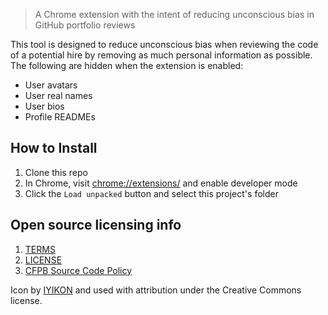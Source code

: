 > A Chrome extension with the intent of reducing unconscious bias in GitHub portfolio reviews

This tool is designed to reduce unconscious bias when reviewing the code of a potential hire by removing as much personal information as possible. The following are hidden when the extension is enabled:

- User avatars
- User real names
- User bios
- Profile READMEs

## How to Install

1. Clone this repo
2. In Chrome, visit [chrome://extensions/](chrome://extensions/) and enable developer mode
3. Click the `Load unpacked` button and select this project's folder

## Open source licensing info
1. [TERMS](TERMS.md)
2. [LICENSE](LICENSE)
3. [CFPB Source Code Policy](https://github.com/cfpb/source-code-policy/)

Icon by [IYIKON](https://thenounproject.com/search/?q=balance&i=3006772) and used with attribution under the Creative Commons license.